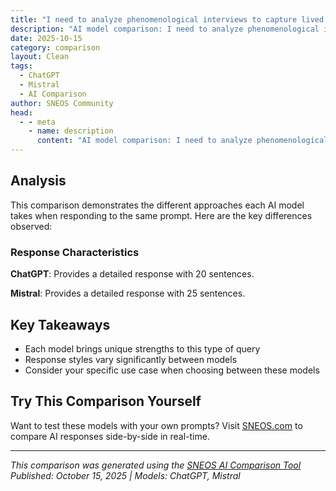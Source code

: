```yaml
---
title: "I need to analyze phenomenological interviews to capture lived experiences. Guide me: 1) Choose phenomenological approach (descriptive/Husserlian vs interpretive/Heideggerian)"
description: "AI model comparison: I need to analyze phenomenological interviews to capture lived experiences. Guide me: 1) Choose phen..."
date: 2025-10-15
category: comparison
layout: Clean
tags:
  - ChatGPT
  - Mistral
  - AI Comparison
author: SNEOS Community
head:
  - - meta
    - name: description
      content: "AI model comparison: I need to analyze phenomenological interviews to capture lived experiences. Guide me: 1) Choose phenomenological approac..."
---
```


<ChatComparison
  title="I need to analyze phenomenological interviews to capture lived experiences. Guide me: 1) Choose phenomenological approach (descriptive/Husserlian vs interpretive/Heideggerian)"
  prompt="I need to analyze phenomenological interviews to capture lived experiences. Guide me: 1) Choose phenomenological approach (descriptive/Husserlian vs interpretive/Heideggerian)"
  :responses='{"ChatGPT": "When analyzing phenomenological interviews to capture lived experiences, choosing between a descriptive (Husserlian) approach and an interpretive (Heideggerian) approach is a critical first step. Here\u2019s a brief overview of both approaches to help you decide which aligns better with your research goals:\n\n### 1. Descriptive (Husserlian) Approach:\n- **Focus:** The goal here is to describe the lived experience as closely as possible, setting aside preconceived notions and biases (a process known as epoch\u00E9 or bracketing).\n- **Methodology:** The researcher aims to provide a pure description of experiences from the participants\u0027 perspectives, emphasizing how phenomena appear to consciousness.\n- **Data Analysis:** In analyzing the interviews, you would identify and outline themes that emerge from the participants\u0027 descriptions, while minimizing interpretation or speculation about their meanings.\n- **Best for:** This approach is suitable if your aim is to understand the essence of a phenomenon purely from the participants\u0027 viewpoints without inferring additional meaning or context.\n\n### 2. Interpretive (Heideggerian) Approach:\n- **Focus:** The interpretive approach acknowledges that experiences are embedded in context and influenced by historical, cultural, and social factors. It emphasizes understanding the meaning of those experiences within a broader framework.\n- **Methodology:** Researchers engage with participants\u0027 accounts to uncover deeper meanings that are influenced by context, language, and relationships.\n- **Data Analysis:** The analysis involves looking for themes, but also interpreting the meanings behind them, considering how context influences participants\u0027 understandings of their experiences. This often includes hermeneutic circles where understanding of specific details refines the understanding of the whole.\n- **Best for:** Choose this approach if you are interested in exploring not just the experience itself but also the significance and implications of that experience within a broader life context.\n\n### Decision Considerations:\n- **Research Aims:** If your aim is to explore an experience in its purest form, consider the descriptive approach. If you\u0027re seeking to understand what that experience means within a broader context, consider the interpretive approach.\n- **Nature of the Phenomenon:** Some phenomena may inherently demand interpretation due to their complexity or the context in which they are situated.\n\n### Conclusion:\nUltimately, your choice should align with your research objectives and the nature of the phenomena you are studying. If you\u0027re focusing on essence and direct experience, opt for the Husserlian approach. If you\u0027re more interested in meaning and context, the Heideggerian approach is likely more suitable. \n\nEither way, be sure to remain ethical and transparent in your methods and interpretations, acknowledging your own biases and the complexities of participants\u0027 lived experiences.", "Mistral": "To analyze phenomenological interviews and capture lived experiences, you\u0027ll first need to choose between the two main phenomenological approaches: Descriptive (Husserlian) or Interpretive (Heideggerian). Here\u0027s a guide to help you make an informed decision:\n\n1. **Understand the core differences**:\n\n   - **Descriptive (Husserlian) Phenomenology**:\n     - Focuses on the essence of experiences and aims to describe them in a pure and presuppositionless way.\n     - Emphasizes the use of phenomenological reduction (epoch\u00E9 and eidetic reduction) to bracket assumptions and reach the essential structures of experiences.\n     - More structured and systematic, aiming to identify and describe the invariant structures or essences of experiences.\n\n   - **Interpretive (Heideggerian) Phenomenology**:\n     - Focuses on the meaning of experiences and how they relate to our being-in-the-world.\n     - Emphasizes hermeneutics (interpretation) and the contextual significance of experiences.\n     - More open to the interpretation of experiences within their specific contexts and as a whole, rather than isolating essences.\n\n2. **Consider your research question and objectives**:\n\n   - If your goal is to describe the essential structures of a particular experience or phenomenon, the Descriptive (Husserlian) approach might be more suitable. For example, \u0022What is the essence of the experience of waiting?\u0022\n\n   - If you aim to explore and interpret the meaning of experiences within their contexts, the Interpretive (Heideggerian) approach could be more appropriate. For instance, \u0022What is the meaning of the experience of waiting for a job interview?\u0022\n\n3. **Evaluate your methodological preferences**:\n\n   - If you prefer a more structured and systematic approach to analyzing experiences, with a focus on identifying essences, consider the Descriptive (Husserlian) approach.\n\n   - If you favor a more contextual and interpretive approach, with an emphasis on the meaning of experiences within their specific situations, consider the Interpretive (Heideggerian) approach.\n\n4. **Review examples of studies using each approach**:\n\n   - Familiarize yourself with existing research that employs each phenomenological approach. This can provide insights into the practical application of these methods and help you determine which one aligns best with your research goals.\n\n5. **Consult with experts or mentors**:\n\n   - If possible, discuss your research with experts or mentors who have experience in phenomenological methods. They can provide valuable guidance tailored to your specific project.\n\nOnce you\u0027ve chosen your phenomenological approach, you can proceed with data collection and analysis accordingly. For Descriptive (Husserlian) phenomenology, you might follow steps such as bracketing, describing, reducing, and synthesizing essences. For Interpretive (Heideggerian) phenomenology, you might engage in hermeneutic interpretation, contextual analysis, and thematic development."}' published-date="{DateTime.UtcNow:HH:mm}"
/>

## Analysis

This comparison demonstrates the different approaches each AI model takes when responding to the same prompt. Here are the key differences observed:

### Response Characteristics

**ChatGPT**: Provides a detailed response with 20 sentences. 

**Mistral**: Provides a detailed response with 25 sentences. 

## Key Takeaways

- Each model brings unique strengths to this type of query
- Response styles vary significantly between models
- Consider your specific use case when choosing between these models

## Try This Comparison Yourself

Want to test these models with your own prompts? Visit [SNEOS.com](https://sneos.com) to compare AI responses side-by-side in real-time.

---

*This comparison was generated using the [SNEOS AI Comparison Tool](https://sneos.com)*
*Published: October 15, 2025 | Models: ChatGPT, Mistral*
